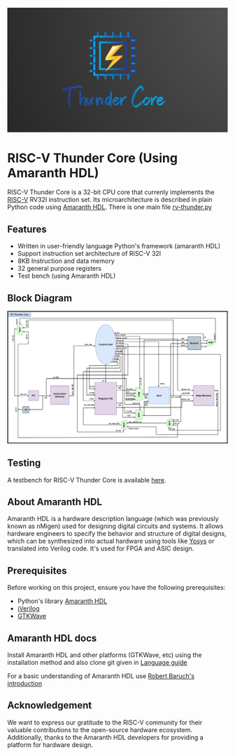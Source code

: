 ![Alt text](doc/img/thunder-logo.png "RV-Thunder Logo")
# RISC-V Thunder Core (Using Amaranth HDL)

 RISC-V Thunder Core is a 32-bit CPU core that currenly implements the [RISC-V](https://riscv.org/) RV32I instruction set. Its microarchitecture is described in plain Python code using [Amaranth HDL](https://amaranth-lang.org/docs/amaranth/latest/). There is one main file [rv-thunder.py](src/rv-thunder.py)

 ## Features

 * Written in user-friendly language Python's framework (amaranth HDL)
 * Support instruction set architecture of RISC-V 32I
 * 8KB Instruction and data memory
 * 32 general purpose registers
 * Test bench (using Amaranth HDL)

 ## Block Diagram
 ![Alt text](doc/img/block-diagram.png "RV-Thunder Block Diagram")
 ## Testing

 A testbench for RISC-V Thunder Core is available [here](https://github.com/merledu/rv-thunder/tree/main/test).

 ## About Amaranth HDL

 Amaranth HDL is a hardware description language (which was previously known as nMigen) used for designing digital circuits and systems. It allows hardware engineers to specify the behavior and structure of digital designs, which can be synthesized into actual hardware using tools like [Yosys](https://github.com/YosysHQ/yosys) or translated into Verilog code. It's used for FPGA and ASIC design.
 
 ## Prerequisites

 Before working on this project, ensure you have the following prerequisites:
 * Python's library [Amaranth HDL](https://amaranth-lang.org/docs/amaranth/latest/) 
 * [iVerilog](https://github.com/steveicarus/iverilog)
 * [GTKWave](https://gtkwave.sourceforge.net/) 

 ## Amaranth HDL docs

 Install Amaranth HDL and other platforms (GTKWave, etc) using the installation method and also clone git given in [Language guide](https://amaranth-lang.org/docs/amaranth/latest/)
 
  For a basic understanding of Amaranth HDL use [Robert Baruch's introduction](https://github.com/RobertBaruch/nmigen-tutorial)

 ## Acknowledgement
 We want to express our gratitude to the RISC-V community for their valuable contributions to the open-source hardware ecosystem. Additionally, thanks to the Amaranth HDL developers for providing a platform for hardware design.
